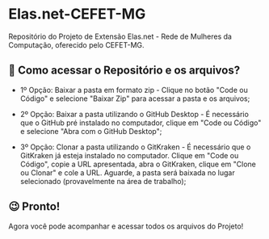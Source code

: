 # Elas.net-CEFET-MG
Repositório do Projeto de Extensão Elas.net - Rede de Mulheres da Computação, oferecido pelo CEFET-MG.
## 🤔 Como acessar o Repositório e os arquivos?
- 1º Opção: Baixar a pasta em formato zip - Clique no botão "Code ou Código" e selecione "Baixar Zip" para acessar a pasta e os arquivos;

- 2º Opção: Baixar a pasta utilizando o GitHub Desktop - É necessário que o GitHub pré instalado no computador, clique em "Code ou Código" e selecione "Abra com o GitHub Desktop";

- 3º Opção: Clonar a pasta utilizando o GitKraken - É necessário que o GitKraken já esteja instalado no computador. Clique em "Code ou Código", copie a URL apresentada, abra o GitKraken, clique em "Clone ou Clonar" e cole a URL. Aguarde, a pasta será baixada no lugar selecionado (provavelmente na área de trabalho);
## 😉 Pronto!
Agora você pode acompanhar e acessar todos os arquivos do Projeto! 

